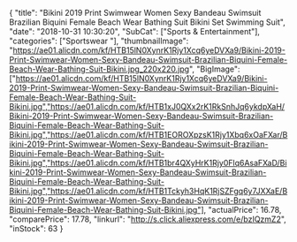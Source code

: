 {
	"title": "Bikini 2019 Print Swimwear Women Sexy Bandeau Swimsuit Brazilian Biquini Female Beach Wear Bathing Suit Bikini Set Swimming Suit",
	"date": "2018-10-31 10:30:20",
	"SubCat": ["Sports & Entertainment"],
	"categories": ["Sportswear "],
	"thumbnailImage": "https://ae01.alicdn.com/kf/HTB15lN0XynrK1Rjy1Xcq6yeDVXa9/Bikini-2019-Print-Swimwear-Women-Sexy-Bandeau-Swimsuit-Brazilian-Biquini-Female-Beach-Wear-Bathing-Suit-Bikini.jpg_220x220.jpg",
	"BigImage": ["https://ae01.alicdn.com/kf/HTB15lN0XynrK1Rjy1Xcq6yeDVXa9/Bikini-2019-Print-Swimwear-Women-Sexy-Bandeau-Swimsuit-Brazilian-Biquini-Female-Beach-Wear-Bathing-Suit-Bikini.jpg","https://ae01.alicdn.com/kf/HTB1xJ0QXx2rK1RkSnhJq6ykdpXaH/Bikini-2019-Print-Swimwear-Women-Sexy-Bandeau-Swimsuit-Brazilian-Biquini-Female-Beach-Wear-Bathing-Suit-Bikini.jpg","https://ae01.alicdn.com/kf/HTB1EOROXpzsK1Rjy1Xbq6xOaFXar/Bikini-2019-Print-Swimwear-Women-Sexy-Bandeau-Swimsuit-Brazilian-Biquini-Female-Beach-Wear-Bathing-Suit-Bikini.jpg","https://ae01.alicdn.com/kf/HTB1br4QXyHrK1Rjy0Flq6AsaFXaD/Bikini-2019-Print-Swimwear-Women-Sexy-Bandeau-Swimsuit-Brazilian-Biquini-Female-Beach-Wear-Bathing-Suit-Bikini.jpg","https://ae01.alicdn.com/kf/HTB1Tckyh3HqK1RjSZFgq6y7JXXaE/Bikini-2019-Print-Swimwear-Women-Sexy-Bandeau-Swimsuit-Brazilian-Biquini-Female-Beach-Wear-Bathing-Suit-Bikini.jpg"],
	"actualPrice": 16.78,
	"comparePrice": 17.78,
	"linkurl": "http://s.click.aliexpress.com/e/bzIQzmZ2",
	"inStock": 63
}
